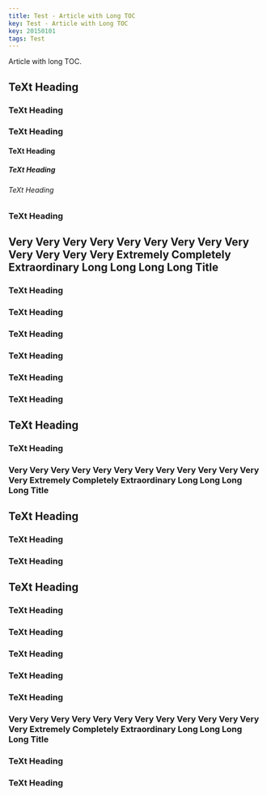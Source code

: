 ```yaml
---
title: Test - Article with Long TOC
key: Test - Article with Long TOC
key: 20150101
tags: Test
---
```


Article with long TOC.

<!--more-->

## TeXt Heading

### TeXt Heading

### TeXt Heading

#### TeXt Heading

##### TeXt Heading

###### TeXt Heading

### TeXt Heading

## Very Very Very Very Very Very Very Very Very Very Very Very Very Extremely Completely Extraordinary Long Long Long Long Title

### TeXt Heading

### TeXt Heading

### TeXt Heading

### TeXt Heading

### TeXt Heading

### TeXt Heading

## TeXt Heading

### TeXt Heading

### Very Very Very Very Very Very Very Very Very Very Very Very Very Extremely Completely Extraordinary Long Long Long Long Title

## TeXt Heading

### TeXt Heading

### TeXt Heading

## TeXt Heading

### TeXt Heading

### TeXt Heading

### TeXt Heading

### TeXt Heading

### TeXt Heading

### Very Very Very Very Very Very Very Very Very Very Very Very Very Extremely Completely Extraordinary Long Long Long Long Title

### TeXt Heading

### TeXt Heading
